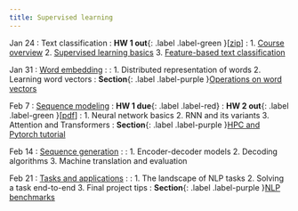 ```yaml
---
title: Supervised learning 
---
```


Jan 24
: Text classification
  : **HW 1 out**{: .label .label-green }[[zip](https://nyu-cs2590.github.io/assignments/hw1.zip)]
: 1. [Course overview](https://nyu-cs2590.github.io/course-material/spring2023/lecture/lec01/overview.pdf)
  2. [Supervised learning basics](https://nyu-cs2590.github.io/course-material/spring2023/lecture/lec01/basic_ml.pdf)
  3. [Feature-based text classification](https://nyu-cs2590.github.io/course-material/spring2023/lecture/lec01/classification.pdf)

Jan 31 
: [Word embedding](#)
  : 
: 1. Distributed representation of words
  2. Learning word vectors
: **Section**{: .label .label-purple }[Operations on word vectors](#)

Feb 7 
: [Sequence modeling](#)
  : **HW 1 due**{: .label .label-red}
  : **HW 2 out**{: .label .label-green }[[pdf](#)]
: 1. Neural network basics
  2. RNN and its variants 
  3. Attention and Transformers 
: **Section**{: .label .label-purple }[HPC and Pytorch tutorial](#)

Feb 14
: [Sequence generation](#)
  : 
: 1. Encoder-decoder models
  2. Decoding algorithms
  3. Machine translation and evaluation

Feb 21
: [Tasks and applications](#)
  : 
: 1. The landscape of NLP tasks
  2. Solving a task end-to-end
  3. Final project tips 
: **Section**{: .label .label-purple }[NLP benchmarks](#)
